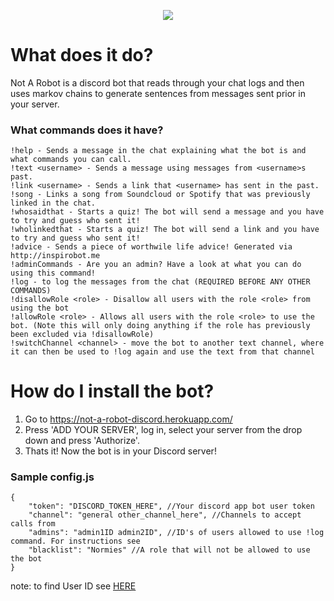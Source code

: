 <p align="center">
  <img src=http://i.imgur.com/KAG6MVo.png/>
</p>


# What does it do?
Not A Robot is a discord bot that reads through your chat logs and then uses markov chains to generate sentences from messages sent prior in your server.
### What commands does it have?
```
!help - Sends a message in the chat explaining what the bot is and what commands you can call.
!text <username> - Sends a message using messages from <username>s past.
!link <username> - Sends a link that <username> has sent in the past.
!song - Links a song from Soundcloud or Spotify that was previously linked in the chat.
!whosaidthat - Starts a quiz! The bot will send a message and you have to try and guess who sent it!
!wholinkedthat - Starts a quiz! The bot will send a link and you have to try and guess who sent it!
!advice - Sends a piece of worthwile life advice! Generated via http://inspirobot.me
!adminCommands - Are you an admin? Have a look at what you can do using this command!
!log - to log the messages from the chat (REQUIRED BEFORE ANY OTHER COMMANDS)
!disallowRole <role> - Disallow all users with the role <role> from using the bot
!allowRole <role> - Allows all users with the role <role> to use the bot. (Note this will only doing anything if the role has previously been excluded via !disallowRole)
!switchChannel <channel> - move the bot to another text channel, where it can then be used to !log again and use the text from that channel
```

# How do I install the bot?
1. Go to https://not-a-robot-discord.herokuapp.com/
2. Press 'ADD YOUR SERVER', log in, select your server from the drop down and press 'Authorize'.
3. Thats it! Now the bot is in your Discord server!

### Sample config.js
```
{
    "token": "DISCORD_TOKEN_HERE", //Your discord app bot user token
    "channel": "general other_channel_here", //Channels to accept calls from
    "admins": "admin1ID admin2ID", //ID's of users allowed to use !log command. For instructions see
    "blacklist": "Normies" //A role that will not be allowed to use the bot
}
```
note: to find User ID see [HERE](https://support.discordapp.com/hc/en-us/articles/206346498-Where-can-I-find-my-User-Server-Message-ID-)
